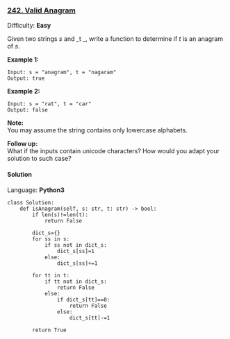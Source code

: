 ### [242\. Valid Anagram](https://leetcode.com/problems/valid-anagram/)

Difficulty: **Easy**


Given two strings _s_ and _t _, write a function to determine if _t_ is an anagram of _s_.

**Example 1:**

```
Input: s = "anagram", t = "nagaram"
Output: true
```

**Example 2:**

```
Input: s = "rat", t = "car"
Output: false
```

**Note:**  
You may assume the string contains only lowercase alphabets.

**Follow up:**  
What if the inputs contain unicode characters? How would you adapt your solution to such case?


#### Solution

Language: **Python3**

```python3
class Solution:
    def isAnagram(self, s: str, t: str) -> bool:
        if len(s)!=len(t):
            return False
        
        dict_s={}
        for ss in s:
            if ss not in dict_s:
                dict_s[ss]=1
            else:
                dict_s[ss]+=1
                
        for tt in t:
            if tt not in dict_s:
                return False
            else:
                if dict_s[tt]==0:
                    return False
                else:
                    dict_s[tt]-=1
        
        return True
```
